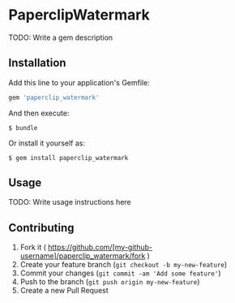 # PaperclipWatermark

TODO: Write a gem description

## Installation

Add this line to your application's Gemfile:

```ruby
gem 'paperclip_watermark'
```

And then execute:

    $ bundle

Or install it yourself as:

    $ gem install paperclip_watermark

## Usage

TODO: Write usage instructions here

## Contributing

1. Fork it ( https://github.com/[my-github-username]/paperclip_watermark/fork )
2. Create your feature branch (`git checkout -b my-new-feature`)
3. Commit your changes (`git commit -am 'Add some feature'`)
4. Push to the branch (`git push origin my-new-feature`)
5. Create a new Pull Request
